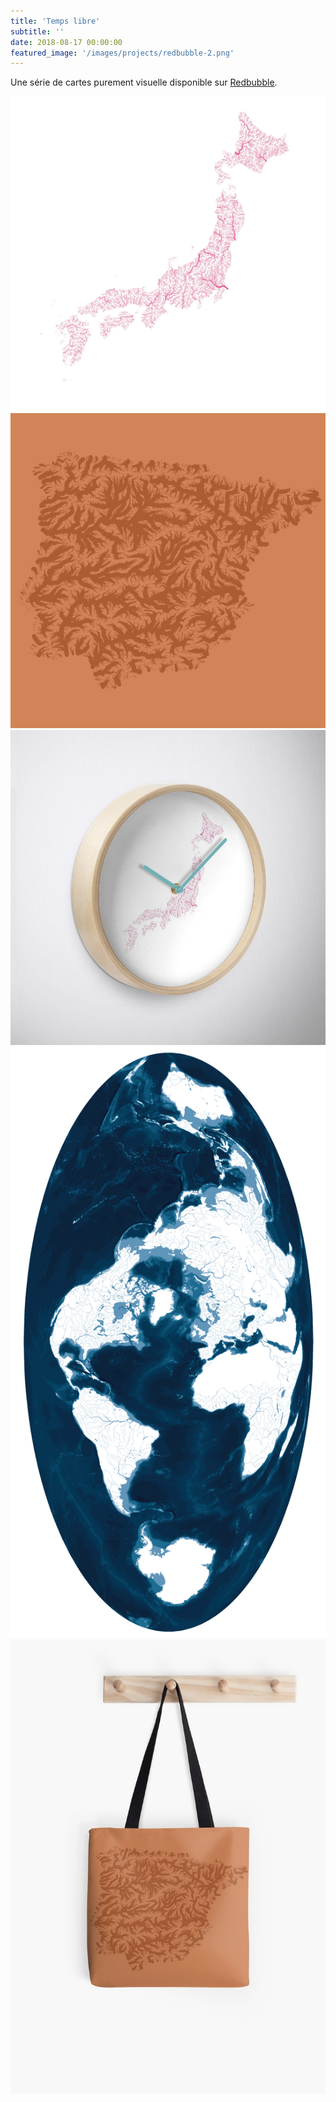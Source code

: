 ```yaml
---
title: 'Temps libre'
subtitle: ''
date: 2018-08-17 00:00:00
featured_image: '/images/projects/redbubble-2.png'
---
```


Une série de cartes purement visuelle disponible sur [Redbubble](https://www.redbubble.com/fr/people/tombor).

<div class="gallery" data-columns="2">
	<img src="/images/projects/redbubble-1.jpg">
	<img src="/images/projects/redbubble-2.png">
	<img src="/images/projects/redbubble-3.jpg">
	<img src="/images/projects/redbubble-4.png">
	<img src="/images/projects/redbubble-5.jpg">
</div>
